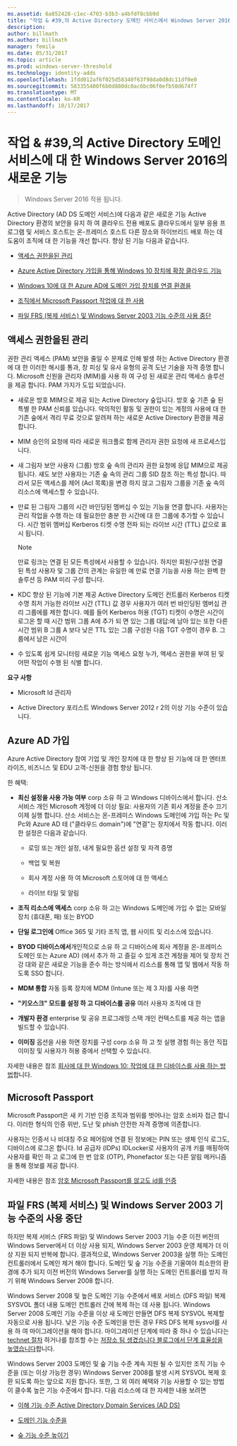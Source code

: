 ```yaml
---
ms.assetid: 6a852428-c1ec-4703-b3b3-a4bfdf8cbb9d
title: "작업 & #39,의 Active Directory 도메인 서비스에서 Windows Server 2016의 새로운 기능"
description: 
author: billmath
ms.author: billmath
manager: femila
ms.date: 05/31/2017
ms.topic: article
ms.prod: windows-server-threshold
ms.technology: identity-adds
ms.openlocfilehash: 1fdd012af6f025d58340f63f98da0d8dc11df0e0
ms.sourcegitcommit: 583355400f6b0d880dc0ac6bc06f0efb50d674f7
ms.translationtype: MT
ms.contentlocale: ko-KR
ms.lasthandoff: 10/17/2017
---
```

# <a name="what39s-new-in-active-directory-domain-services-for-windows-server-2016"></a>작업 & #39,의 Active Directory 도메인 서비스에 대 한 Windows Server 2016의 새로운 기능

>Windows Server 2016 적용 됩니다.

Active Directory (AD DS 도메인 서비스)에 다음과 같은 새로운 기능 Active Directory 환경의 보안을 유지 하 여 클라우드 전용 배포도 클라우드에서 일부 응용 프로그램 및 서비스 호스트는 온-프레미스 호스트 다른 장소와 하이브리드 배포 하는 데 도움이 조직에 대 한 기능을 개선 합니다. 향상 된 기능 다음과 같습니다.  
  
-   [액세스 권한을된 관리](https://technet.microsoft.com/library/mt150258.aspx   
)  
  
- [Azure Active Directory 가입을 통해 Windows 10 장치에 확장 클라우드 기능](https://azure.microsoft.com/en-us/documentation/articles/active-directory-azureadjoin-overview/)   
  
- [Windows 10에 대 한 Azure AD에 도메인 가입 장치를 연결 환경을](https://azure.microsoft.com/en-us/documentation/articles/active-directory-azureadjoin-devices-group-policy/)   
  
- [조직에서 Microsoft Passport 작업에 대 한 사용](https://azure.microsoft.com/en-us/documentation/articles/active-directory-azureadjoin-passport-deployment/)    
  
-  [파일 FRS (복제 서비스) 및 Windows Server 2003 기능 수준의 사용 중단](ad-ds/active-directory-functional-levels.md)  
  
  
## <a name="BKMK_PAM"></a>액세스 권한을된 관리  
권한 관리 액세스 (PAM) 보안을 줄일 수 문제로 인해 발생 하는 Active Directory 환경에 대 한 이러한 해시를 통과, 창 피싱 및 유사 유형의 공격 도난 기술을 자격 증명 합니다. Microsoft 신원을 관리자 (MIM)를 사용 하 여 구성 된 새로운 관리 액세스 솔루션을 제공 합니다. PAM 가지가 도입 되었습니다.  
  
-   새로운 방호 MIM으로 제공 되는 Active Directory 숲입니다. 방호 숲 기존 숲 된 특별 한 PAM 신뢰를 있습니다. 악의적인 활동 및 권한이 있는 계정의 사용에 대 한 기존 숲에서 격리 무료 것으로 알려져 하는 새로운 Active Directory 환경을 제공 합니다.  
  
-   MIM 승인의 요청에 따라 새로운 워크플로 함께 관리자 권한 요청에 새 프로세스입니다.  
  
-   새 그림자 보안 사용자 (그룹) 방호 숲 속의 관리자 권한 요청에 응답 MIM으로 제공 됩니다. 섀도 보안 사용자는 기존 숲 속의 관리 그룹 SID 참조 하는 특성 합니다. 따라서 모든 액세스를 제어 (Acl 목록)을 변경 하지 않고 그림자 그룹을 기존 숲 속의 리소스에 액세스할 수 있습니다.  
  
-   만료 된 그림자 그룹의 시간 바인딩된 멤버십 수 있는 기능을 연결 합니다. 사용자는 관리 작업을 수행 하는 데 필요한만 충분 한 시간에 대 한 그룹에 추가할 수 있습니다. 시간 범위 멤버십 Kerberos 티켓 수명 전파 되는 라이브 시간 (TTL) 값으로 표시 됩니다.  
  
    > [!NOTE]  
    > 만료 링크는 연결 된 모든 특성에서 사용할 수 있습니다. 하지만 회원/구성원 연결 된 특성 사용자 및 그룹 간의 관계는 유일한 예 만료 연결 기능을 사용 하는 완벽 한 솔루션 등 PAM 미리 구성 합니다.  
  
-   KDC 향상 된 기능에 기본 제공 Active Directory 도메인 컨트롤러 Kerberos 티켓 수명 최저 가능한 라이브 시간 (TTL) 값 경우 사용자가 여러 번 바인딩된 멤버십 관리 그룹에를 제한 합니다. 예를 들어 Kerberos 허용 (TGT) 티켓이 수명은 시간이 로그온 할 때 시간 범위 그룹 A에 추가 되 면 있는 그룹 대답:에 남아 있는 또한 다른 시간 범위 B 그룹 A 보다 낮은 TTL 있는 그룹 구성원 다음 TGT 수명이 경우 B. 그룹에서 남은 시간이  
  
-   수 있도록 쉽게 모니터링 새로운 기능 액세스 요청 누가, 액세스 권한을 부여 된 및 어떤 작업이 수행 된 식별 합니다.  
  
**요구 사항**  
  
-   Microsoft Id 관리자  
  
-   Active Directory 포리스트 Windows Server 2012 r 2의 이상 기능 수준이 있습니다.  
  
## <a name="BKMK_AzureADJoin"></a>Azure AD 가입  
Azure Active Directory 참여 기업 및 개인 장치에 대 한 향상 된 기능에 대 한 엔터프라이즈, 비즈니스 및 EDU 고객-신원을 경험 향상 됩니다.  
  
한 혜택:  
  
-   **최신 설정을 사용 가능 여부** corp 소유 하 고 Windows 디바이스에서 합니다. 산소 서비스 개인 Microsoft 계정에 더 이상 필요: 사용자의 기존 회사 계정을 준수 끄기 이제 실행 합니다. 산소 서비스는 온-프레미스 Windows 도메인에 가입 하는 Pc 및 Pc와 Azure AD 테 ("클라우드 domain")에 "연결"는 장치에서 작동 합니다. 이러한 설정은 다음과 같습니다.  
  
    -   로밍 또는 개인 설정, 내게 필요한 옵션 설정 및 자격 증명  
  
    -   백업 및 복원  
  
    -   회사 계정 사용 하 여 Microsoft 스토어에 대 한 액세스  
  
    -   라이브 타일 및 알림  
  
-   **조직 리소스에 액세스** corp 소유 하 고는 Windows 도메인에 가입 수 없는 모바일 장치 (휴대폰, 패) 또는 BYOD  
  
-   **단일 로그인에** Office 365 및 기타 조직 앱, 웹 사이트 및 리소스에 있습니다.  
  
-   **BYOD 디바이스에서**개인적으로 소유 하 고 디바이스에 회사 계정을 온-프레미스 도메인 또는 Azure AD) (에서 추가 하 고 즐길 수 있게 조건 계정을 제어 및 장치 건강 대와 같은 새로운 기능을 준수 하는 방식에서 리소스를 통해 앱 및 웹에서 작동 하도록 SSO 합니다.  
  
-   **MDM 통합** 자동 등록 장치에 MDM (Intune 또는 제 3 자)를 사용 하면  
  
-   **"키오스크" 모드를 설정 하 고 디바이스를 공유** 여러 사용자 조직에 대 한  
  
-   **개발자 환경** enterprise 및 공유 프로그래밍 스택 개인 컨텍스트를 제공 하는 앱을 빌드할 수 있습니다.  
  
-   **이미징** 옵션을 사용 하면 장치를 구성 corp 소유 하 고 첫 실행 경험 하는 동안 직접 이미징 및 사용자가 허용 중에서 선택할 수 있습니다.  
  
자세한 내용은 참조 [회사에 대 한 Windows 10: 작업에 대 한 디바이스를 사용 하는 방법](https://azure.microsoft.com/en-us/documentation/articles/active-directory-azureadjoin-windows10-devices-overview/?rnd=1)합니다.  
  
## <a name="BKMK_IDLocker"></a>Microsoft Passport  
Microsoft Passport은 새 키 기반 인증 조직과 범위를 벗어나는 암호 소비자 접근 합니다. 이러한 형식의 인증 위반, 도난 및 phish 안전한 자격 증명에 의존합니다.  
  
사용자는 인증서 나 비대칭 주요 페어링에 연결 된 정보에는 PIN 또는 생체 인식 로그도, 디바이스에 로그온 합니다. Id 공급자 (IDPs) IDLocker로 사용자의 공개 키를 매핑하여 사용자를 확인 하 고 로그에 한 번 암호 (OTP), Phonefactor 또는 다른 알림 메커니즘을 통해 정보를 제공 합니다.  
  
자세한 내용은 참조 [암호 Microsoft Passport를 않고도 id를 인증](https://azure.microsoft.com/en-us/documentation/articles/active-directory-azureadjoin-passport/)  
  
## <a name="BKMK_FRSDeprecation"></a>파일 FRS (복제 서비스) 및 Windows Server 2003 기능 수준의 사용 중단  
하지만 복제 서비스 (FRS 파일) 및 Windows Server 2003 기능 수준 이전 버전의 Windows Server에서 더 이상 사용 되지, Windows Server 2003 운영 체제가 더 이상 지원 되지 반복에 합니다. 결과적으로, Windows Server 2003을 실행 하는 도메인 컨트롤러에서 도메인 제거 해야 합니다. 도메인 및 숲 기능 수준을 기울여야 최소한의 환경에 추가 되지 이전 버전의 Windows Server를 실행 하는 도메인 컨트롤러를 방지 하기 위해 Windows Server 2008 합니다.  
  
Windows Server 2008 및 높은 도메인 기능 수준에서 배포 서비스 (DFS 파일) 복제 SYSVOL 폴더 내용 도메인 컨트롤러 간에 복제 하는 데 사용 됩니다. Windows Server 2008 도메인 기능 수준을 이상 새 도메인 만들면 DFS 복제 SYSVOL 복제할 자동으로 사용 됩니다. 낮은 기능 수준 도메인을 만든 경우 FRS DFS 복제 sysvol를 사용 하 여 마이그레이션을 해야 합니다. 마이그레이션 단계에 따라 중 하나 수 있습니다는 [technet 절차](https://technet.microsoft.com/library/dd640019(v=WS.10).aspx) 하거나를 참조할 수는 [저장소 팀 생겼습니다 블로그에서 단계 효율성을 높였습니다](http://blogs.technet.com/b/filecab/archive/2014/06/25/streamlined-migration-of-frs-to-dfsr-sysvol.aspx)합니다.  
  
Windows Server 2003 도메인 및 숲 기능 수준 계속 지원 될 수 있지만 조직 기능 수준을 (또는 이상 가능한 경우) Windows Server 2008를 발생 시켜 SYSVOL 복제 호환 되도록 하는 앞으로 지원 합니다. 또한, 그 외 여러 혜택와 기능 사용할 수 있는 방법이 클수록 높은 기능 수준에서 합니다. 다음 리소스에 대 한 자세한 내용 보려면  
  
-   [이해 기능 수준 Active Directory Domain Services (AD DS)](ad-ds/active-directory-functional-levels.md)  
  
-   [도메인 기능 수준을](https://technet.microsoft.com/library/cc753104.aspx)  
  
-   [숲 기능 수준 높이기](https://technet.microsoft.com/library/cc730985.aspx)  
  

